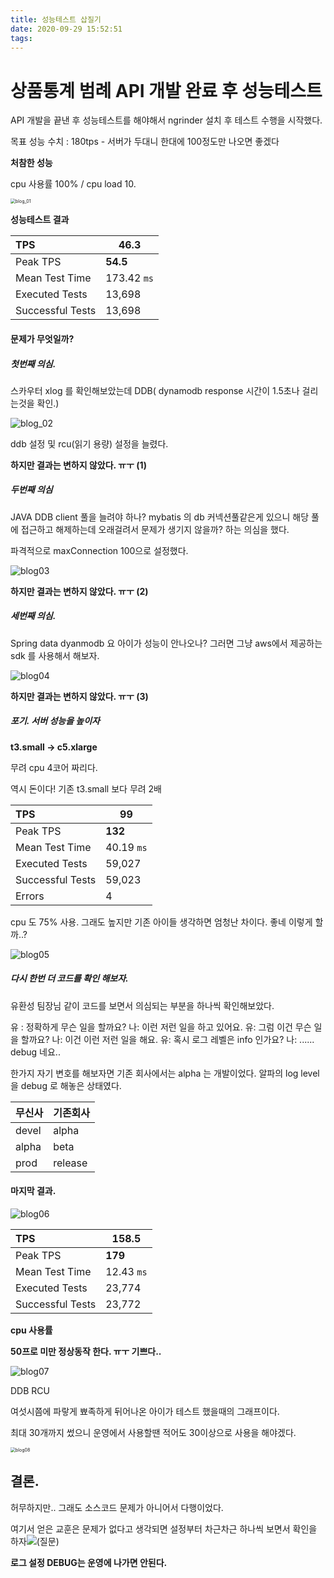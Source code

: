 ```yaml
---
title: 성능테스트 삽질기
date: 2020-09-29 15:52:51
tags:
---
```


# 상품통계 범례 API 개발 완료 후 성능테스트 

API 개발을 끝낸 후 성능테스트를 해야해서 ngrinder 설치 후 테스트 수행을 시작했다. 

목표 성능 수치 : 180tps - 서버가 두대니 한대에 100정도만 나오면 좋겠다

**처참한 성능**

cpu 사용률 100% / cpu load 10.

<img src="../_posts/blog1-md/blog_01.png" alt="blog_01" style="zoom:50%;" />



**성능테스트 결과**

| TPS              | **46.3**     |
| :--------------- | ------------ |
| Peak TPS         | **54.5**     |
| Mean Test Time   | 173.42  `ms` |
| Executed Tests   | 13,698       |
| Successful Tests | 13,698       |

#### **문제가 무엇일까?**

##### **첫번째 의심.**

스카우터 xlog 를 확인해보았는데 DDB( dynamodb response 시간이 1.5초나 걸리는것을 확인.)



![blog_02](../_posts/blog1-md/blog_02.png)



ddb 설정 및 rcu(읽기 용량) 설정을 늘렸다.

**하지만 결과는 변하지 않았다. ㅠㅜ (1)**

##### **두번째 의심**

JAVA DDB client 풀을 늘려야 하나? mybatis 의 db 커넥션풀같은게 있으니 해당 풀에 접근하고 해제하는데 오래걸려서 문제가 생기지 않을까? 하는 의심을 했다.



파격적으로 maxConnection 100으로 설정했다.

![blog03](../_posts/blog1-md/blog03.png)

**하지만 결과는 변하지 않았다. ㅠㅜ (2)**

##### **세번째 의심.** 

Spring data dyanmodb 요 아이가 성능이 안나오나? 그러면 그냥 aws에서 제공하는 sdk 를 사용해서 해보자.

![blog04](../_posts/blog1-md/blog04.png)

**하지만 결과는 변하지 않았다. ㅠㅜ (3)**

##### **포기. 서버 성능을 높이자**

**t3.small → c5.xlarge**

무려 cpu 4코어 짜리다. 

역시 돈이다! 기존 t3.small 보다 무려 2배 



| TPS              | **99**      |
| :--------------- | ----------- |
| Peak TPS         | **132**     |
| Mean Test Time   | 40.19  `ms` |
| Executed Tests   | 59,027      |
| Successful Tests | 59,023      |
| Errors           | 4           |



cpu 도 75% 사용. 그래도 높지만 기존 아이들 생각하면 엄청난 차이다. 좋네 이렇게 할까..? 

![blog05](../_posts/blog1-md/blog05.png)



##### **다시 한번 더 코드를 확인 해보자.** 

유환성 팀장님 같이 코드를 보면서 의심되는 부분을 하나씩 확인해보았다. 

유 : 정확하게 무슨 일을 할까요? 나: 이런 저런 일을 하고 있어요. 유: 그럼 이건 무슨 일을 할까요? 나: 이건 이런 저런 일을 해요. 유: 혹시 로그 레벨은 info 인가요? 나: ...... debug 네요..



한가지 자기 변호를 해보자면 기존 회사에서는 alpha 는 개발이었다. 알파의 log level 을 debug 로 해놓은 상태였다.

| 무신사 | 기존회사 |
| :----- | :------- |
| devel  | alpha    |
| alpha  | beta     |
| prod   | release  |



#### 마지막 결과. 



![blog06](../_posts/blog1-md/blog06.png)



| TPS              | **158.5**   |
| :--------------- | ----------- |
| Peak TPS         | **179**     |
| Mean Test Time   | 12.43  `ms` |
| Executed Tests   | 23,774      |
| Successful Tests | 23,772      |



**cpu 사용률**

**50프로 미만 정상동작 한다. ㅠㅜ 기쁘다..**



![blog07](../_posts/blog1-md/blog07.png)

DDB RCU



여섯시쯤에 파랗게 뾰족하게 뒤어나온 아이가 테스트 했을때의 그래프이다. 

최대 30개까지 썼으니 운영에서 사용할땐 적어도 30이상으로 사용을 해야겠다.

<img src="../_posts/blog1-md/blog08.png" alt="blog08" style="zoom:50%;" />

## 결론. 

허무하지만.. 그래도 소스코드 문제가 아니어서 다행이었다.

여기서 얻은 교훈은 문제가 없다고 생각되면 설정부터 차근차근 하나씩 보면서 확인을 하자![(질문)](https://wiki.musinsa.com/s/ko_KR/8100/5084f018d64a97dc638ca9a178856f851ea353ff/_/images/icons/emoticons/help_16.svg) 

**로그 설정 DEBUG는 운영에 나가면 안된다.** 